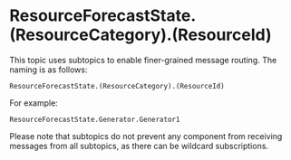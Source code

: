 # ResourceForecastState.(ResourceCategory).(ResourceId)

This topic uses subtopics to enable finer-grained message routing. The naming is as follows:

```nohighlight
ResourceForecastState.(ResourceCategory).(ResourceId)
```

For example:

```nohighlight
ResourceForecastState.Generator.Generator1
```

Please note that subtopics do not prevent any component from receiving messages from all subtopics, as there can be wildcard subscriptions.
